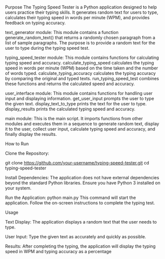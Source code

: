 Purpose
The Typing Speed Tester is a Python application designed to help users practice their typing skills. 
It generates random text for users to type, calculates their typing speed in words per minute (WPM),
and provides feedback on typing accuracy.

text_generator module: This module contains a function generate_random_text() that returns a randomly chosen paragraph 
from a list of sample paragraphs. The purpose is to provide a random text for the user to type during the typing speed 
test.

typing_speed_tester module: This module contains functions for calculating typing speed and accuracy.
calculate_typing_speed calculates the typing speed in words per minute (WPM) based on the time taken and the number of
words typed. calculate_typing_accuracy calculates the typing accuracy by comparing the original and typed texts.
run_typing_speed_test combines these functions and returns the calculated speed and accuracy.

user_interface module: This module contains functions for handling user input and displaying information.
get_user_input prompts the user to type the given text.
display_text_to_type prints the text for the user to type.
display_results prints the calculated typing speed and accuracy.

main module: This is the main script.
It imports functions from other modules and executes them in a sequence to generate random text, display it to the user, 
collect user input, calculate typing speed and accuracy, and finally display the results.


How to Run

Clone the Repository:

git clone https://github.com/your-username/typing-speed-tester.git
cd typing-speed-tester


Install Dependencies:
The application does not have external dependencies beyond the standard Python libraries. 
Ensure you have Python 3 installed on your system.

Run the Application:
python main.py
This command will start the application. Follow the on-screen instructions to complete the typing test.

Usage

Text Display:
The application displays a random text that the user needs to type.

User Input:
Type the given text as accurately and quickly as possible.

Results:
After completing the typing, the application will display the typing speed in WPM and typing accuracy as a percentage